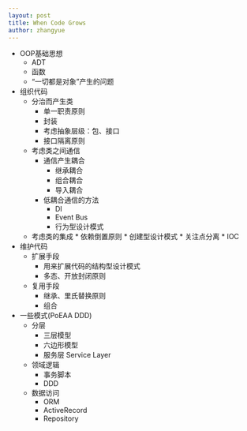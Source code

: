 ```yaml
---
layout: post
title: When Code Grows
author: zhangyue
---
```


* OOP基础思想
    * ADT
	* 函数
	* “一切都是对象”产生的问题
* 组织代码
    * 分治而产生类
        * 单一职责原则
	    * 封装
	    * 考虑抽象层级：包、接口
	    * 接口隔离原则
    * 考虑类之间通信
		* 通信产生耦合
            * 继承耦合
			* 组合耦合
			* 导入耦合
        * 低耦合通信的方法
	        * DI
			* Event Bus
			* 行为型设计模式
    * 考虑类的集成
			* 依赖倒置原则 
			* 创建型设计模式
			* 关注点分离
			* IOC
* 维护代码
    * 扩展手段
	    * 用来扩展代码的结构型设计模式
		* 多态、开放封闭原则
    * 复用手段
        * 继承、里氏替换原则
        * 组合
* 一些模式(PoEAA DDD)
    * 分层
        * 三层模型
        * 六边形模型
        * 服务层 Service Layer
    * 领域逻辑
        * 事务脚本
        * DDD
    * 数据访问
        * ORM
        * ActiveRecord
        * Repository

